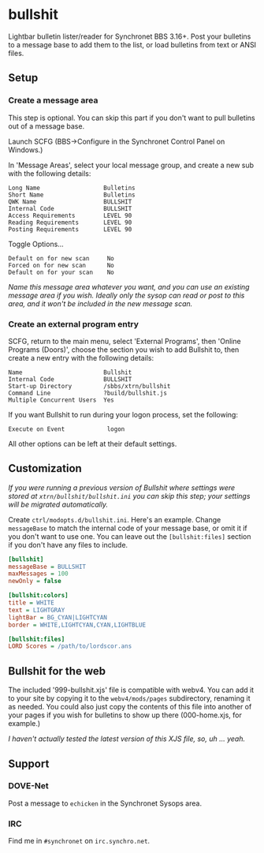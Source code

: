 # bullshit

Lightbar bulletin lister/reader for Synchronet BBS 3.16+. Post your bulletins to a message base to add them to the list, or load bulletins from text or ANSI files.

## Setup

### Create a message area

This step is optional. You can skip this part if you don't want to pull bulletins out of a message base.

Launch SCFG (BBS->Configure in the Synchronet Control Panel on Windows.)

In 'Message Areas', select your local message group, and create a new sub with the following details:

```
Long Name                  Bulletins
Short Name                 Bulletins
QWK Name                   BULLSHIT
Internal Code              BULLSHIT
Access Requirements        LEVEL 90
Reading Requirements       LEVEL 90
Posting Requirements       LEVEL 90
```

Toggle Options...

```
Default on for new scan		No
Forced on for new scan		No
Default on for your scan	No
```

_Name this message area whatever you want, and you can use an existing message area if you wish. Ideally only the sysop can read or post to this area, and it won't be included in the new message scan._

### Create an external program entry

SCFG, return to the main menu, select 'External Programs', then 'Online Programs (Doors)', choose the section you wish to add Bullshit to, then create a new entry with the following details:

```
Name                       Bullshit
Internal Code              BULLSHIT
Start-up Directory         /sbbs/xtrn/bullshit
Command Line               ?build/bullshit.js
Multiple Concurrent Users  Yes
```

If you want Bullshit to run during your logon process, set the following:

```
Execute on Event			logon
```

All other options can be left at their default settings.

## Customization

_If you were running a previous version of Bullshit where settings were stored at `xtrn/bullshit/bullshit.ini` you can skip this step; your settings will be migrated automatically._

Create `ctrl/modopts.d/bullshit.ini`. Here's an example. Change `messageBase` to match the internal code of your message base, or omit it if you don't want to use one. You can leave out the `[bullshit:files]` section if you don't have any files to include.

```ini
[bullshit]
messageBase = BULLSHIT
maxMessages = 100
newOnly = false

[bullshit:colors]
title = WHITE
text = LIGHTGRAY
lightBar = BG_CYAN|LIGHTCYAN
border = WHITE,LIGHTCYAN,CYAN,LIGHTBLUE

[bullshit:files]
LORD Scores = /path/to/lordscor.ans
```

## Bullshit for the web

The included '999-bullshit.xjs' file is compatible with webv4. You can add it to your site by copying it to the `webv4/mods/pages` subdirectory, renaming it as	needed. You could also just copy the contents of this file into another of your pages if you wish for bulletins to show up there (000-home.xjs, for	example.)

_I haven't actually tested the latest version of this XJS file, so, uh ... yeah._

## Support

### DOVE-Net

Post a message to `echicken` in the Synchronet Sysops area.

### IRC

Find me in `#synchronet` on `irc.synchro.net`.